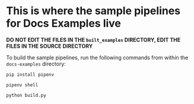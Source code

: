 # This is where the sample pipelines for Docs Examples live

**DO NOT EDIT THE FILES IN THE `built_examples` DIRECTORY, EDIT THE FILES IN THE SOURCE DIRECTORY**

To build the sample pipelines, run the following commands from within the
`docs-examples` directory:

    pip install pipenv

    pipenv shell

    python build.py
